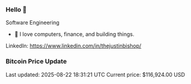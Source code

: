 ### Hello 🤙  

Software Engineering

- 🔭 I love computers, finance, and building things.
  
LinkedIn: https://www.linkedin.com/in/thejustinbishop/  











































































































































































































































































































































































































































































































































































































































































































































































































































































































































































































### Bitcoin Price Update
Last updated: 2025-08-22 18:31:21 UTC
Current price: $116,924.00 USD
